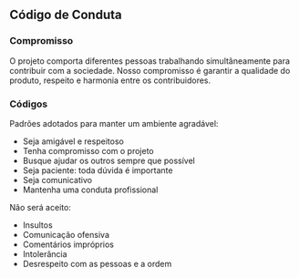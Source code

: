 ## Código de Conduta
### Compromisso
O projeto comporta diferentes pessoas trabalhando simultâneamente para contribuir com a sociedade. Nosso compromisso é garantir a qualidade do produto, respeito e harmonia entre os contribuidores.

### Códigos
Padrões adotados para manter um ambiente agradável:
* Seja amigável e respeitoso
* Tenha compromisso com o projeto
* Busque ajudar os outros sempre que possível
* Seja paciente: toda dúvida é importante
* Seja comunicativo
* Mantenha uma conduta profissional

Não será aceito:
* Insultos
* Comunicação ofensiva
* Comentários impróprios
* Intolerância
* Desrespeito com as pessoas e a ordem
